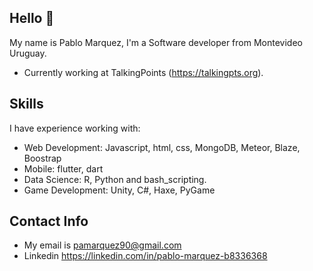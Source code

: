## Hello 👋

My name is Pablo Marquez, I'm a Software developer from Montevideo Uruguay.

*   Currently working at TalkingPoints (https://talkingpts.org).

## Skills

I have experience working with:
*   Web Development: Javascript, html, css, MongoDB, Meteor, Blaze, Boostrap
*   Mobile: flutter, dart
*   Data Science: R, Python and bash_scripting.
*   Game Development: Unity, C#, Haxe, PyGame

## Contact Info

*   My email is pamarquez90@gmail.com 
*   Linkedin https://linkedin.com/in/pablo-marquez-b8336368 
